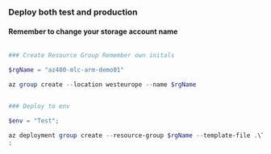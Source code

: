 


### Deploy both test and production
#### Remember to change your storage account name


```powershell

### Create Resource Group Remember own initals

$rgName = "az400-mlc-arm-demo01"

az group create --location westeurope --name $rgName


### Deploy to env

$env = "Test";

az deployment group create --resource-group $rgName --template-file .\Templates\storageaccount.json --parameters .\Parameters\$env\storageaccount.json
;


```
